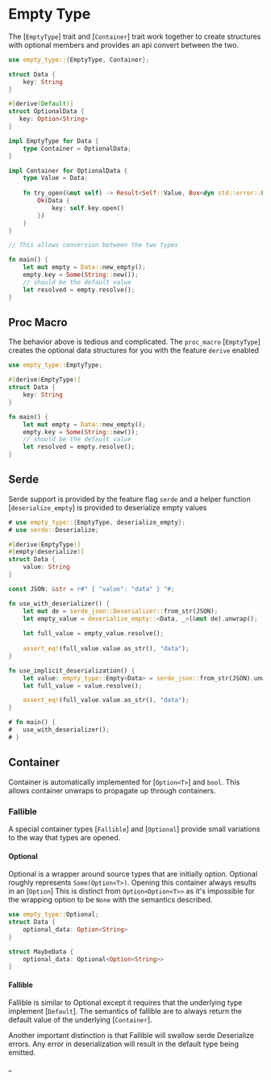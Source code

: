 # Empty Type 

The [`EmptyType`] trait and [`Container`] trait work together
to create structures with optional members and provides an api 
convert between the two.

```rust
use empty_type::{EmptyType, Container};

struct Data {
    key: String
}

#[derive(Default)]
struct OptionalData {
   key: Option<String>
}

impl EmptyType for Data {
    type Container = OptionalData;
}

impl Container for OptionalData {
    type Value = Data;
    
    fn try_open(&mut self) -> Result<Self::Value, Box<dyn std::error::Error>> {
        Ok(Data {
            key: self.key.open()
        })
    }
}

// This allows conversion between the two types 

fn main() {
    let mut empty = Data::new_empty();
    empty.key = Some(String::new());
    // should be the default value
    let resolved = empty.resolve();
}
```

## Proc Macro 
The behavior above is tedious and complicated. The `proc_macro` [`EmptyType`] creates 
the optional data structures for you with the feature `derive` enabled

```rust
use empty_type::EmptyType;

#[derive(EmptyType)]
struct Data {
    key: String
}

fn main() {
    let mut empty = Data::new_empty();
    empty.key = Some(String::new());
    // should be the default value
    let resolved = empty.resolve();
}
```

## Serde 
Serde support is provided by the feature flag `serde` and a helper function [`deserialize_empty`]
is provided to deserialize empty values 

```rust
# use empty_type::{EmptyType, deserialize_empty};
# use serde::Deserialize;

#[derive(EmptyType)]
#[empty(deserialize)]
struct Data {
    value: String
}

const JSON: &str = r#" { "value": "data" } "#;

fn use_with_deserializer() {
    let mut de = serde_json::Deserializer::from_str(JSON);
    let empty_value = deserialize_empty::<Data, _>(&mut de).unwrap();
    
    let full_value = empty_value.resolve();
    
    assert_eq!(full_value.value.as_str(), "data");
}

fn use_implicit_deserialization() {
    let value: empty_type::Empty<Data> = serde_json::from_str(JSON).unwrap();
    let full_value = value.resolve();

    assert_eq!(full_value.value.as_str(), "data");
}

# fn main() {
#   use_with_deserializer();
# }
```


## Container 

Container is automatically implemented for [`Option<T>`] and `bool`. This allows 
container unwraps to propagate up through containers.

### Fallible
A special container types [`Fallible`] and [`Optional`] provide small variations to 
the way that types are opened. 

#### Optional 
Optional is a wrapper around source types that are initially option. Optional 
roughly represents `Some(Option<T>)`. Opening this container always results in an [`Option`]
This is distinct from `Option<Option<T>>` as it's impossible for the wrapping option
to be `None` with the semantics described.

```rust
use empty_type::Optional;
struct Data {
    optional_data: Option<String>
}

struct MaybeData {
    optional_data: Optional<Option<String>>
}
```

#### Fallible 
Fallible is similar to Optional except it requires that the underlying type implement [`Default`]. 
The semantics of fallible are to always return the default value of the underlying [`Container`].

Another important distinction is that Fallible will swallow serde Deserialize errors. Any
error in deserialization will result in the default type being emitted.

_